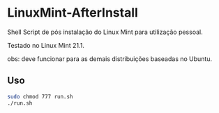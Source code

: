 # LinuxMint-AfterInstall

Shell Script de pós instalação do Linux Mint para utilização pessoal.

Testado no Linux Mint 21.1. 

obs: deve funcionar para as demais distribuições baseadas no Ubuntu.

## Uso

```bash
sudo chmod 777 run.sh
./run.sh
```

